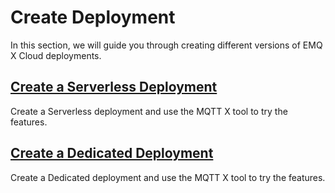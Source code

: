 # Create Deployment

In this section, we will guide you through creating different versions of EMQ X Cloud deployments.

## [Create a Serverless Deployment](./serverless.md)

Create a Serverless deployment and use the MQTT X tool to try the features.

## [Create a Dedicated Deployment](./dedicated.md)

Create a Dedicated deployment and use the MQTT X tool to try the features.